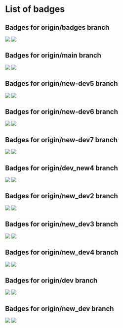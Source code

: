 # List of badges

## Badges for origin/badges branch

![](https://github.com/ywata/branch-badges/actions/workflows/blank.yml/badge.svg?branch=badges)
![](https://github.com/ywata/branch-badges/actions/workflows/echo.yml/badge.svg?branch=badges)
## Badges for origin/main branch

![](https://github.com/ywata/branch-badges/actions/workflows/blank.yml/badge.svg?branch=main)
![](https://github.com/ywata/branch-badges/actions/workflows/echo.yml/badge.svg?branch=main)
## Badges for origin/new-dev5 branch

![](https://github.com/ywata/branch-badges/actions/workflows/blank.yml/badge.svg?branch=new-dev5)
![](https://github.com/ywata/branch-badges/actions/workflows/echo.yml/badge.svg?branch=new-dev5)
## Badges for origin/new-dev6 branch

![](https://github.com/ywata/branch-badges/actions/workflows/blank.yml/badge.svg?branch=new-dev6)
![](https://github.com/ywata/branch-badges/actions/workflows/echo.yml/badge.svg?branch=new-dev6)
## Badges for origin/new-dev7 branch

![](https://github.com/ywata/branch-badges/actions/workflows/blank.yml/badge.svg?branch=new-dev7)
![](https://github.com/ywata/branch-badges/actions/workflows/echo.yml/badge.svg?branch=new-dev7)
## Badges for origin/dev_new4 branch

![](https://github.com/ywata/branch-badges/actions/workflows/blank.yml/badge.svg?branch=dev_new4)
![](https://github.com/ywata/branch-badges/actions/workflows/echo.yml/badge.svg?branch=dev_new4)
## Badges for origin/new_dev2 branch

![](https://github.com/ywata/branch-badges/actions/workflows/blank.yml/badge.svg?branch=new_dev2)
![](https://github.com/ywata/branch-badges/actions/workflows/echo.yml/badge.svg?branch=new_dev2)
## Badges for origin/new_dev3 branch

![](https://github.com/ywata/branch-badges/actions/workflows/blank.yml/badge.svg?branch=new_dev3)
![](https://github.com/ywata/branch-badges/actions/workflows/echo.yml/badge.svg?branch=new_dev3)
## Badges for origin/new_dev4 branch

![](https://github.com/ywata/branch-badges/actions/workflows/blank.yml/badge.svg?branch=new_dev4)
![](https://github.com/ywata/branch-badges/actions/workflows/echo.yml/badge.svg?branch=new_dev4)
## Badges for origin/dev branch

![](https://github.com/ywata/branch-badges/actions/workflows/blank.yml/badge.svg?branch=dev)
![](https://github.com/ywata/branch-badges/actions/workflows/echo.yml/badge.svg?branch=dev)
## Badges for origin/new_dev branch

![](https://github.com/ywata/branch-badges/actions/workflows/blank.yml/badge.svg?branch=new_dev)
![](https://github.com/ywata/branch-badges/actions/workflows/echo.yml/badge.svg?branch=new_dev)

